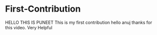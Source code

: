 # First-Contribution
HELLO THIS IS PUNEET
This is my first contribution
hello anuj thanks for this video. Very Helpful
